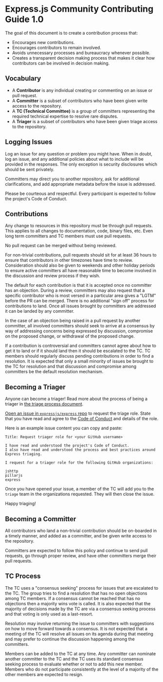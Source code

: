 # Express.js Community Contributing Guide 1.0

The goal of this document is to create a contribution process that:

- Encourages new contributions.
- Encourages contributors to remain involved.
- Avoids unnecessary processes and bureaucracy whenever possible.
- Creates a transparent decision making process that makes it clear how contributors can be involved in decision making.

## Vocabulary

- A **Contributor** is any individual creating or commenting on an issue or pull request.
- A **Committer** is a subset of contributors who have been given write access to the repository.
- A **TC (Technical Committee)** is a group of committers representing the required technical expertise to resolve rare disputes.
- A **Triager** is a subset of contributors who have been given triage access to the repository.

## Logging Issues

Log an issue for any question or problem you might have. When in doubt, log an issue, and any additional policies about what to include will be provided in the responses. The only exception is security disclosures which should be sent privately.

Committers may direct you to another repository, ask for additional clarifications, and add appropriate metadata before the issue is addressed.

Please be courteous and respectful. Every participant is expected to follow the project's Code of Conduct.

## Contributions

Any change to resources in this repository must be through pull requests. This applies to all changes to documentation, code, binary files, etc. Even long term committers and TC members must use pull requests.

No pull request can be merged without being reviewed.

For non-trivial contributions, pull requests should sit for at least 36 hours to ensure that contributors in other timezones have time to review. Consideration should also be given to weekends and other holiday periods to ensure active committers all have reasonable time to become involved in the discussion and review process if they wish.

The default for each contribution is that it is accepted once no committer has an objection. During a review, committers may also request that a specific contributor who is most versed in a particular area gives a "LGTM" before the PR can be merged. There is no additional "sign off" process for contributions to land. Once all issues brought by committers are addressed it can be landed by any committer.

In the case of an objection being raised in a pull request by another committer, all involved committers should seek to arrive at a consensus by way of addressing concerns being expressed by discussion, compromise on the proposed change, or withdrawal of the proposed change.

If a contribution is controversial and committers cannot agree about how to get it to land or if it should land then it should be escalated to the TC. TC members should regularly discuss pending contributions in order to find a resolution. It is expected that only a small minority of issues be brought to the TC for resolution and that discussion and compromise among committers be the default resolution mechanism.

## Becoming a Triager

Anyone can become a triager! Read more about the process of being a triager in [the triage process document](Triager-Guide.md).

[Open an issue in `expressjs/express` repo](https://github.com/expressjs/express/issues/new) to request the triage role. State that you have read and agree to the [Code of Conduct](Code-Of-Conduct.md) and details of the role.

Here is an example issue content you can copy and paste:

```
Title: Request triager role for <your GitHub username>

I have read and understood the project's Code of Conduct.
I also have read and understood the process and best practices around Express triaging.

I request for a triager role for the following GitHub organizations:

jshttp
pillarjs
express
```

Once you have opened your issue, a member of the TC will add you to the `triage` team in the organizations requested. They will then close the issue.

Happy triaging!

## Becoming a Committer

All contributors who land a non-trivial contribution should be on-boarded in a timely manner, and added as a committer, and be given write access to the repository.

Committers are expected to follow this policy and continue to send pull requests, go through proper review, and have other committers merge their pull requests.

## TC Process

The TC uses a "consensus seeking" process for issues that are escalated to the TC. The group tries to find a resolution that has no open objections among TC members. If a consensus cannot be reached that has no objections then a majority wins vote is called. It is also expected that the majority of decisions made by the TC are via a consensus seeking process and that voting is only used as a last-resort.

Resolution may involve returning the issue to committers with suggestions on how to move forward towards a consensus. It is not expected that a meeting of the TC will resolve all issues on its agenda during that meeting and may prefer to continue the discussion happening among the committers.

Members can be added to the TC at any time. Any committer can nominate another committer to the TC and the TC uses its standard consensus seeking process to evaluate whether or not to add this new member. Members who do not participate consistently at the level of a majority of the other members are expected to resign.
